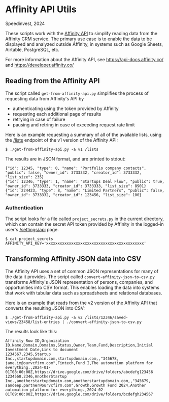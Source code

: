 # Affinity API Utils

Speedinvest, 2024

These scripts work with the [Affinity API](https://api-docs.affinity.co/) to simplify reading data from the Affinity CRM service. The primary use case is to enable the data to be displayed and analyzed outside Affinity, in systems such as Google Sheets, Airtable, PostgreSQL, etc.

For more information about the Affinity API, see https://api-docs.affinity.co/ and https://developer.affinity.co/

## Reading from the Affinity API

The script called `get-from-affinity-api.py` simplifies the process of requesting data from Affinity's API by

* authenticating using the token provided by Affinity
* requesting each additional page of results
* retrying in case of failure
* pausing and retring in case of exceeding request rate limit

Here is an example requesting a summary of all of the available lists, using the [/lists](https://api-docs.affinity.co/#lists) endpoint of the v1 version of the Affinity API:
 
```
$ ./get-from-affinity-api.py -a v1 /lists
```

The results are in JSON format, and are printed to stdout:

```
{"id": 12345, "type": 0, "name": "Portfolio company contacts", "public": false, "owner_id": 3733332, "creator_id": 3733332, "list_size": 235}
{"id": 12346, "type": 1, "name": "Startups Deal Flow", "public": true, "owner_id": 3733333, "creator_id": 3733333, "list_size": 8901}
{"id": 224423, "type": 8, "name": "Limited Partners", "public": false, "owner_id": 3733332, "creator_id": 123456, "list_size": 100}
```
### Authentication

The script looks for a file called `project_secrets.py` in the current directory, which can contain the secret API token provided by Affinity in the logged-in user's [/settings/api](https://speedinvest.affinity.co/settings/api) page.

```
$ cat project_secrets
AFFINITY_API_KEY='xxxxxxxxxxxxxxxxxxxxxxxxxxxxxxxxxxxxxxxxxxx'
```

## Transforming Affinity JSON data into CSV

The Affinity API uses a set of common JSON representations for many of the data it provides. The script called `convert-affinity-json-to-csv.py` transforms Affinity's JSON representation of persons, companies, and opportunities into CSV format. This enables loading the data into systems that work with tabular data such as spreadsheets and relational databases.

Here is an example that reads from the v2 version of the Affinity API that converts the resulting JSON into CSV:

```
$ ./get-from-affinity-api.py -a v2 /lists/12346/saved-views/23458/list-entries | ./convert-affinity-json-to-csv.py
```

The results look like this:

```
Affinity Row ID,Organization ID,Name,Domain,Domains,Status,Owner,Team,Fund,Description,Initial Investment Date,Link to document
1234567,2345,Startup Inc.,startupdomain.com,startupdomain.com,,"345678, jane.im@ourvcfirm.com",Fintech,Fund I,The automation platform for everything.,2024-01-01T08:00:00Z,https://drive.google.com/drive/folders/abcdefg123456
1234568,2346,AnotherStartup Inc.,anotherstartupdomain.com,anotherstartupdomain.com,,"345679, sandeep.partner@ourvcfirm.com",Growth,Growth Fund 2024,Another automation platform for everything.,2024-02-01T09:00:00Z,https://drive.google.com/drive/folders/bcdefgh234567
```

